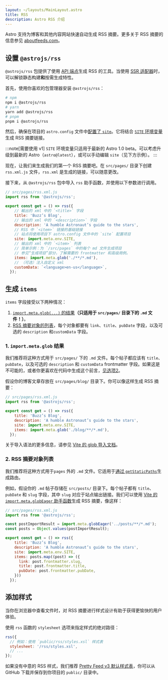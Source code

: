 ```yaml
---
layout: ~/layouts/MainLayout.astro
title: RSS
description: Astro RSS 介绍
---
```


Astro 支持为博客和其他内容网站快速自动生成 RSS 摘要。更多关于 RSS 摘要的信息参见 [aboutfeeds.com](https://aboutfeeds.com/)。

## 设置 `@astrojs/rss`

`@astrojs/rss` 包提供了使用 [API 端点](/zh-cn/core-concepts/astro-pages/#非-html-页面)生成 RSS 的工具。当使用 [SSR 适配器](/zh-cn/guides/server-side-rendering/#启用-ssr)时，可以解锁静态构建**和**按需生成特性。

首先，使用你喜欢的包管理器安装 `@astrojs/rss`：

```bash
# npm
npm i @astrojs/rss
# yarn
yarn add @astrojs/rss
# pnpm
pnpm i @astrojs/rss
```

然后，确保在项目的 `astro.config` 文件中[配置了 `site`](/zh-cn/reference/configuration-reference/#site)。它将结合 [`SITE` 环境变量](/zh-cn/guides/environment-variables/#默认环境变量)生成 RSS 摘要链接。

:::note[需要使用 v1]
`SITE` 环境变量只适用于最新的 Astro 1.0 beta。可以考虑升级到最新的 Astro（`astro@latest`），或可以手动编辑 `site`（见下方示例）。
:::

现在，让我们来生成我们的第一个 RSS 摘要吧。在 `src/pages/` 目录下创建 `rss.xml.js` 文件，`rss.xml` 是生成的链接，可以随意更改。

接下来，从 `@astrojs/rss` 包中导入 `rss` 助手函数，并使用以下参数进行调用。

```js
// src/pages/rss.xml.js
import rss from '@astrojs/rss';

export const get = () => rss({
    // 輸出的 xml 中的 `<title>` 字段
    title: 'Buzz’s Blog',
    // 输出的 xml 中的 `<description>` 字段
    description: 'A humble Astronaut’s guide to the stars',
    // RSS 中 `<item>` 链接的基础链接
    // 站点将使用项目下 astro.config 文件中的 `site` 配置项目
    site: import.meta.env.SITE,
    // 输出的 xml 中的 `<item>` 列表
    // 简单示例：为 `/src/pages` 中的每个 md 文件生成项目
    // 参见“生成项目”部分，了解需要的 frontmatter 和高级用例。
    items: import.meta.glob('./**/*.md'),
    // （可选）注入自定义 xml
    customData: `<language>en-us</language>`,
  });
```

## 生成 `items`

`items` 字段接受以下两种情况：
1. [`import.meta.glob(...)` 的结果](#1-importmetaglob-结果)**（只适用于 `src/pages/` 目录下的 `.md` 文件！）**。
2. [RSS 摘要对象的列表](#2-rss-摘要对象列表)，每个对象都要有 `link`、`title`、`pubDate` 字段，以及可选的 `description` 和`customData` 字段。

### 1. `import.meta.glob` 结果

我们推荐将这种方式用于 `src/pages/` 下的 `.md` 文件。每个帖子都应该有 `title`、`pubDate`，以及可选的 `description` 和 `customData` frontmatter 字段。如果这是不可能的，或者你更喜欢在代码中生成这个前言，[见选项2](#2-rss-摘要对象列表)。

假设你的博客文章存放在 `src/pages/blog/` 目录下。你可以像这样生成 RSS 摘要：

```js
// src/pages/rss.xml.js
import rss from '@astrojs/rss';

export const get = () => rss({
    title: 'Buzz’s Blog',
    description: 'A humble Astronaut’s guide to the stars',
    site: import.meta.env.SITE,
    items: import.meta.glob('./blog/**/*.md'),
  });
```

关于导入语法的更多信息，请参见 [Vite 的 glob 导入文档](https://vitejs.dev/guide/features.html#glob-import)。

### 2. RSS 摘要对象列表

我们推荐将这种方式用于`pages` 外的 `.md` 文件。它适用于[通过 `getStaticPaths`](/zh-cn/reference/api-reference/#getstaticpaths)生成路由。

例如，假设你的 `.md` 帖子存储在 `src/posts/` 目录下。每个帖子都有 `title`、`pubDate` 和 `slug` 字段，其中 `slug` 对应于站点输出链接。我们可以使用 [Vite 的 `import.meta.globEager` 助手函数](https://vitejs.dev/guide/features.html#glob-import)生成 RSS 摘要，像这样：

```js
// src/pages/rss.xml.js
import rss from '@astrojs/rss';

const postImportResult = import.meta.globEager('../posts/**/*.md');
const posts = Object.values(postImportResult);

export const get = () => rss({
    title: 'Buzz’s Blog',
    description: 'A humble Astronaut’s guide to the stars',
    site: import.meta.env.SITE,
    items: posts.map((post) => ({
      link: post.frontmatter.slug,
      title: post.frontmatter.title,
      pubDate: post.frontmatter.pubDate,
    }))
  });
```

## 添加样式

当你在浏览器中查看文件时，对 RSS 摘要进行样式设计有助于获得更愉快的用户体验。

使用 `rss` 函数的 `stylesheet` 选项来指定样式的绝对路径：

```js
rss({
  // 例如：使用 `public/rss/styles.xsl` 样式表
  stylesheet: '/rss/styles.xsl',
  // ...
});
```

如果没有中意的 RSS 样式，我们推荐 [Pretty Feed v3 默认样式表](https://github.com/genmon/aboutfeeds/blob/main/tools/pretty-feed-v3.xsl)，你可以从 GitHub 下载并保存到你项目的 `public/` 目录中。
